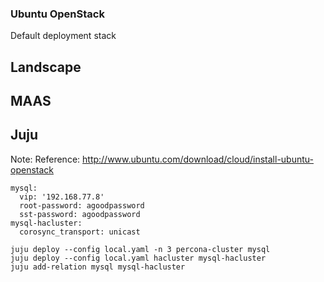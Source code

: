 <!-- .slide: data-background-image="images/ubuntu-logo.svg" data-background-size="contain" -->
### Ubuntu OpenStack <!-- .element class="fragment" -->


Default deployment stack
## Landscape
## MAAS
## Juju
Note: Reference: http://www.ubuntu.com/download/cloud/install-ubuntu-openstack


<!-- .slide: data-background-image="http://assets.ubuntu.com/sites/ubuntu/1410/u/img/download/cloud/install-ubuntu-cloud-step4.png" data-background-size="contain" -->


```
mysql:
  vip: '192.168.77.8'
  root-password: agoodpassword
  sst-password: agoodpassword
mysql-hacluster:
  corosync_transport: unicast
```


```
juju deploy --config local.yaml -n 3 percona-cluster mysql
juju deploy --config local.yaml hacluster mysql-hacluster
juju add-relation mysql mysql-hacluster
```
